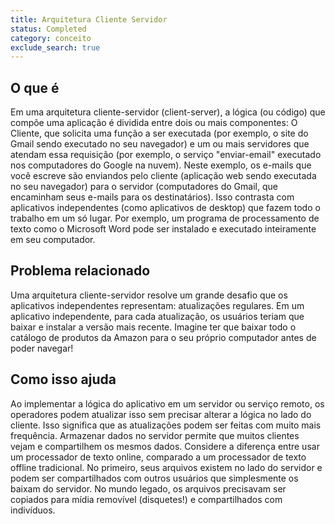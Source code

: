 ```yaml
---
title: Arquitetura Cliente Servidor
status: Completed
category: conceito
exclude_search: true
---
```


## O que é

Em uma arquitetura cliente-servidor (client-server), a lógica (ou código) que compõe uma aplicação é dividida entre dois ou mais componentes: O Cliente, que solicita uma função a ser executada (por exemplo, o site do Gmail sendo executado no seu navegador) e um ou mais servidores que atendam essa requisição (por exemplo, o serviço "enviar-email" executado nos computadores do Google na nuvem). Neste exemplo, os e-mails que você escreve são enviandos pelo cliente (aplicação web sendo executada no seu navegador) para o servidor (computadores do Gmail, que encaminham seus e-mails para os destinatários).
Isso contrasta com aplicativos independentes (como aplicativos de desktop) que fazem todo o trabalho em um só lugar. Por exemplo, um programa de processamento de texto como o Microsoft Word pode ser instalado e executado inteiramente em seu computador.

## Problema relacionado

Uma arquitetura cliente-servidor resolve um grande desafio que os aplicativos independentes representam: atualizações regulares. Em um aplicativo independente, para cada atualização, os usuários teriam que baixar e instalar a versão mais recente. Imagine ter que baixar todo o catálogo de produtos da Amazon para o seu próprio computador antes de poder navegar!

## Como isso ajuda

Ao implementar a lógica do aplicativo em um servidor ou serviço remoto, os operadores podem atualizar isso sem precisar alterar a lógica no lado do cliente. Isso significa que as atualizações podem ser feitas com muito mais frequência. Armazenar dados no servidor permite que muitos clientes vejam e compartilhem os mesmos dados. Considere a diferença entre usar um processador de texto online, comparado a um processador de texto offline tradicional. No primeiro, seus arquivos existem no lado do servidor e podem ser compartilhados com outros usuários que simplesmente os baixam do servidor. No mundo legado, os arquivos precisavam ser copiados para mídia removível (disquetes!) e compartilhados com indivíduos.
